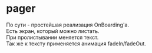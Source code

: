 # pager

По сути - простейшая реализация OnBoarding'a.  
Есть экран, который можно листать.   
При пролистывании меняется текст.  
Так же к тексту применяется анимация fadeIn/fadeOut.
